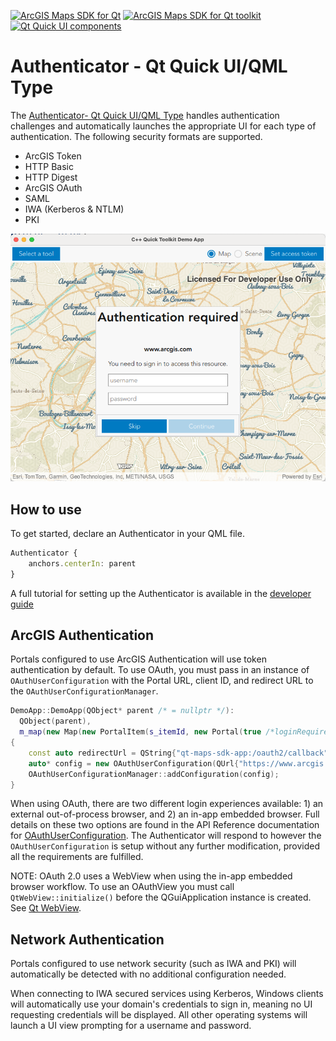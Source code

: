[![ArcGIS Maps SDK for Qt](https://img.shields.io/badge/ArcGIS%20Maps%20SDK%20for%20Qt-0b5394)](https://developers.arcgis.com/qt/) [![ArcGIS Maps SDK for Qt toolkit](https://img.shields.io/badge/ArcGIS%20Maps%20SDK%20for%20Qt%20toolkit-ea4d13)](https://github.com/Esri/arcgis-maps-sdk-toolkit-qt) [![Qt Quick UI components](https://img.shields.io/badge/Qt%20Qt%20Quick%20UI%20components-ea4d13)](../../toolkitcpp/)

# Authenticator - Qt Quick UI/QML Type

The [Authenticator- Qt Quick UI/QML Type](https://developers.arcgis.com/qt/toolkit/api-reference/qml-esri-arcgisruntime-toolkit-authenticator.html) handles authentication challenges and automatically launches the appropriate UI for each type of authentication. The following security formats are supported.

- ArcGIS Token 
- HTTP Basic 
- HTTP Digest 
- ArcGIS OAuth
- SAML
- IWA (Kerberos & NTLM)
- PKI

![Authenticator image](../../docs/images/authenticator_qml.png)

## How to use

To get started, declare an Authenticator in your QML file. 

```qml
Authenticator {
    anchors.centerIn: parent
}
```

A full tutorial for setting up the Authenticator is available in the [developer guide](https://developers.arcgis.com/qt/security-and-authentication/tutorials/access-services-with-oauth-2-0/)

## ArcGIS Authentication
Portals configured to use ArcGIS Authentication will use token authentication by default. To use OAuth, you must pass in an instance of `OAuthUserConfiguration` with the Portal URL, client ID, and redirect URL to the `OAuthUserConfigurationManager`.

```cpp
DemoApp::DemoApp(QObject* parent /* = nullptr */):
  QObject(parent),
  m_map(new Map(new PortalItem(s_itemId, new Portal(true /*loginRequired*/, this)), this))
{
    const auto redirectUrl = QString{"qt-maps-sdk-app:/oauth2/callback"};
    auto* config = new OAuthUserConfiguration(QUrl{"https://www.arcgis.com/"}, s_clientId, redirectUrl, this);
    OAuthUserConfigurationManager::addConfiguration(config); 
}
```

When using OAuth, there are two different login experiences available: 1) an external out-of-process browser, and 2) an in-app embedded browser. Full details on these two options are found in the API Reference documentation for [OAuthUserConfiguration](https://developers.arcgis.com/qt/cpp/api-reference/esri-arcgisruntime-authentication-oauthuserconfiguration.html). The Authenticator will respond to however the `OAuthUserConfiguration` is setup without any further modification, provided all the requirements are fulfilled.

NOTE: OAuth 2.0 uses a WebView when using the in-app embedded browser workflow. To use an OAuthView you must call `QtWebView::initialize()` before the QGuiApplication instance is created. See [Qt WebView](https://doc.qt.io/qt-6/qtwebview-index.html).

## Network Authentication

Portals configured to use network security (such as IWA and PKI) will automatically be detected with no additional configuration needed.

When connecting to IWA secured services using Kerberos, Windows clients will automatically use your domain's credentials to sign in, meaning no UI requesting credentials will be displayed. All other operating systems will launch a UI view prompting for a username and password.
